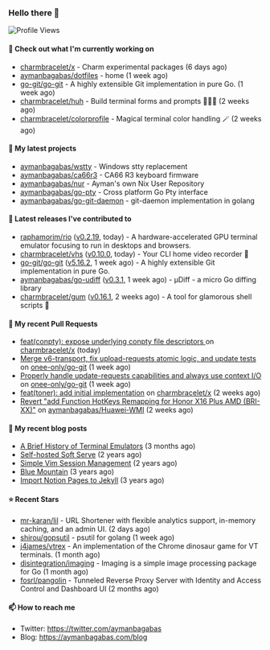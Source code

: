 ### Hello there 👋

![Profile Views](https://komarev.com/ghpvc/?username=aymanbagabas&label=PROFILE+VIEWS)

#### 👷 Check out what I'm currently working on

- [charmbracelet/x](https://github.com/charmbracelet/x) - Charm experimental packages (6 days ago)
- [aymanbagabas/dotfiles](https://github.com/aymanbagabas/dotfiles) - home (1 week ago)
- [go-git/go-git](https://github.com/go-git/go-git) - A highly extensible Git implementation in pure Go. (1 week ago)
- [charmbracelet/huh](https://github.com/charmbracelet/huh) - Build terminal forms and prompts 🤷🏻‍♀️ (2 weeks ago)
- [charmbracelet/colorprofile](https://github.com/charmbracelet/colorprofile) - Magical terminal color handling 🪄 (2 weeks ago)

#### 🌱 My latest projects

- [aymanbagabas/wstty](https://github.com/aymanbagabas/wstty) - Windows stty replacement
- [aymanbagabas/ca66r3](https://github.com/aymanbagabas/ca66r3) - CA66 R3 keyboard firmware
- [aymanbagabas/nur](https://github.com/aymanbagabas/nur) - Ayman&#39;s own Nix User Repository
- [aymanbagabas/go-pty](https://github.com/aymanbagabas/go-pty) - Cross platform Go Pty interface
- [aymanbagabas/go-git-daemon](https://github.com/aymanbagabas/go-git-daemon) - git-daemon implementation in golang

#### 🔭 Latest releases I've contributed to

- [raphamorim/rio](https://github.com/raphamorim/rio) ([v0.2.19](https://github.com/raphamorim/rio/releases/tag/v0.2.19), today) - A hardware-accelerated GPU terminal emulator focusing to run in desktops and browsers.
- [charmbracelet/vhs](https://github.com/charmbracelet/vhs) ([v0.10.0](https://github.com/charmbracelet/vhs/releases/tag/v0.10.0), today) - Your CLI home video recorder 📼
- [go-git/go-git](https://github.com/go-git/go-git) ([v5.16.2](https://github.com/go-git/go-git/releases/tag/v5.16.2), 1 week ago) - A highly extensible Git implementation in pure Go.
- [aymanbagabas/go-udiff](https://github.com/aymanbagabas/go-udiff) ([v0.3.1](https://github.com/aymanbagabas/go-udiff/releases/tag/v0.3.1), 1 week ago) - µDiff - a micro Go diffing library
- [charmbracelet/gum](https://github.com/charmbracelet/gum) ([v0.16.1](https://github.com/charmbracelet/gum/releases/tag/v0.16.1), 2 weeks ago) - A tool for glamorous shell scripts 🎀

#### 🔨 My recent Pull Requests

- [feat(conpty): expose underlying conpty file descriptors ](https://github.com/charmbracelet/x/pull/484) on [charmbracelet/x](https://github.com/charmbracelet/x) (today)
- [Merge v6-transport, fix upload-requests atomic logic, and update tests](https://github.com/onee-only/go-git/pull/2) on [onee-only/go-git](https://github.com/onee-only/go-git) (1 week ago)
- [Properly handle update-requests capabilities and always use context I/O](https://github.com/onee-only/go-git/pull/1) on [onee-only/go-git](https://github.com/onee-only/go-git) (1 week ago)
- [feat(toner): add initial implementation](https://github.com/charmbracelet/x/pull/477) on [charmbracelet/x](https://github.com/charmbracelet/x) (2 weeks ago)
- [Revert &#34;add Function HotKeys Remapping for Honor X16 Plus AMD (BRI-XX)&#34;](https://github.com/aymanbagabas/Huawei-WMI/pull/103) on [aymanbagabas/Huawei-WMI](https://github.com/aymanbagabas/Huawei-WMI) (2 weeks ago)

#### 📜 My recent blog posts

- [A Brief History of Terminal Emulators](https://aymanbagabas.com/blog/2025/03/11/a-brief-history-of-terminal-emulators.html) (3 months ago)
- [Self-hosted Soft Serve](https://aymanbagabas.com/blog/2023/04/28/self-hosted-soft-serve.html) (2 years ago)
- [Simple Vim Session Management](https://aymanbagabas.com/blog/2023/04/13/simple-vim-session-management.html) (2 years ago)
- [Blue Mountain](https://aymanbagabas.com/blog/2022/06/02/blue-mountain.html) (3 years ago)
- [Import Notion Pages to Jekyll](https://aymanbagabas.com/blog/2022/03/29/import-notion-pages-to-jekyll.html) (3 years ago)

#### ⭐ Recent Stars

- [mr-karan/lil](https://github.com/mr-karan/lil) - URL Shortener with flexible analytics support, in-memory caching, and an admin UI. (2 days ago)
- [shirou/gopsutil](https://github.com/shirou/gopsutil) - psutil for golang (1 week ago)
- [j4james/vtrex](https://github.com/j4james/vtrex) - An implementation of the Chrome dinosaur game for VT terminals. (1 month ago)
- [disintegration/imaging](https://github.com/disintegration/imaging) - Imaging is a simple image processing package for Go (1 month ago)
- [fosrl/pangolin](https://github.com/fosrl/pangolin) - Tunneled Reverse Proxy Server with Identity and Access Control and Dashboard UI (2 months ago)

#### 📫 How to reach me

- Twitter: https://twitter.com/aymanbagabas
- Blog: https://aymanbagabas.com/blog
